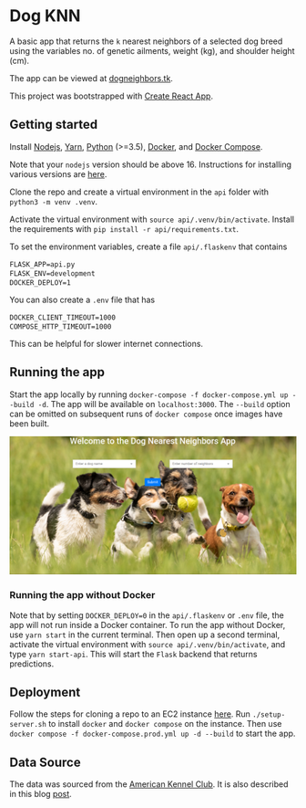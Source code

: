 # Dog KNN
A basic app that returns the `k` nearest neighbors of a selected dog breed using the variables no. of genetic ailments, weight (kg), and shoulder height (cm).

The app can be viewed at [dogneighbors.tk](https://dogneighbors.tk).

This project was bootstrapped with [Create React App](https://github.com/facebook/create-react-app).

## Getting started
Install [Nodejs](https://nodejs.org/en/), [Yarn](https://yarnpkg.com/), [Python](https://www.python.org/) (>=3.5), [Docker](https://docs.docker.com/get-docker/), and [Docker Compose](https://docs.docker.com/compose/install/). 

Note that your `nodejs` version should be above 16. Instructions for installing various versions are [here](https://github.com/nodesource/distributions/blob/master/README.md#debinstall).

Clone the repo and create a virtual environment in the `api` folder with `python3 -m venv .venv`.

Activate the virtual environment with `source api/.venv/bin/activate`. Install the requirements with `pip install -r api/requirements.txt`.

To set the environment variables, create a file `api/.flaskenv` that contains 
```
FLASK_APP=api.py
FLASK_ENV=development
DOCKER_DEPLOY=1
```

You can also create a `.env` file that has 
```
DOCKER_CLIENT_TIMEOUT=1000
COMPOSE_HTTP_TIMEOUT=1000
```

This can be helpful for slower internet connections. 

## Running the app
Start the app locally by running `docker-compose -f docker-compose.yml up --build -d`. The app will be available on `localhost:3000`. The `--build` option can be omitted on subsequent runs of `docker compose` once images have been built.

![landing](images/dog_knn.png)

### Running the app without Docker
Note that by setting `DOCKER_DEPLOY=0` in the `api/.flaskenv` or `.env` file, the app will not run inside a Docker container. To run the app without Docker, use `yarn start` in the current terminal. Then open up a second terminal, activate the virtual environment with `source api/.venv/bin/activate`, and type `yarn start-api`. This will start the `Flask` backend that returns predictions.

## Deployment
Follow the steps for cloning a repo to an EC2 instance [here](https://stackoverflow.com/questions/51380792/git-clone-ec2-instance-permissions-error). Run `./setup-server.sh` to install `docker` and `docker compose` on the instance. Then use `docker compose -f docker-compose.prod.yml up -d --build` to start the app.  

## Data Source
The data was sourced from the [American Kennel Club](https://docs.google.com/spreadsheets/d/1l_HfF5EaN-QgnLc2UYdCc7L2CVrk0p3VdGB1godOyhk/edit#gid=10). It is also described in this blog [post](https://www.informationisbeautiful.net/visualizations/best-in-show-whats-the-top-data-dog/).
